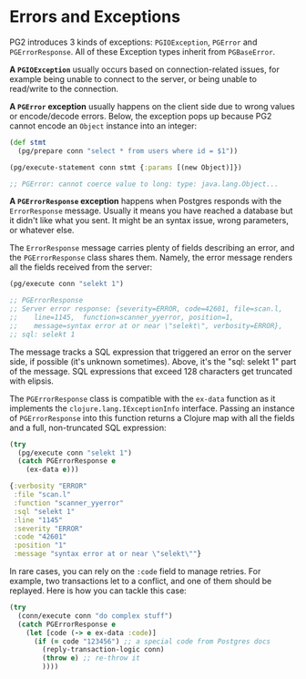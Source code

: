 # Errors and Exceptions

PG2 introduces 3 kinds of exceptions: `PGIOException`, `PGError` and `PGErrorResponse`.
All of these Exception types inherit from `PGBaseError`.

**A `PGIOException`** usually occurs based on connection-related issues, for
example being unable to connect to the server, or being unable to read/write to
the connection.

**A `PGError` exception** usually happens on the client side due to wrong values
or encode/decode errors. Below, the exception pops up because PG2 cannot encode
an `Object` instance into an integer:

~~~clojure
(def stmt
  (pg/prepare conn "select * from users where id = $1"))

(pg/execute-statement conn stmt {:params [(new Object)]})

;; PGError: cannot coerce value to long: type: java.lang.Object...
~~~

**A `PGErrorResponse` exception** happens when Postgres responds with the
`ErrorResponse` message. Usually it means you have reached a database but it
didn't like what you sent. It might be an syntax issue, wrong parameters, or
whatever else.

The `ErrorResponse` message carries plenty of fields describing an error, and
the `PGErrorResponse` class shares them. Namely, the error message renders all
the fields received from the server:

~~~clojure
(pg/execute conn "selekt 1")

;; PGErrorResponse
;; Server error response: {severity=ERROR, code=42601, file=scan.l,
;;    line=1145,  function=scanner_yyerror, position=1,
;;    message=syntax error at or near \"selekt\", verbosity=ERROR},
;; sql: selekt 1
~~~

The message tracks a SQL expression that triggered an error on the server side,
if possible (it's unknown sometimes). Above, it's the "sql: selekt 1" part of
the message. SQL expressions that exceed 128 characters get truncated with
elipsis.

The `PGErrorResponse` class is compatible with the `ex-data` function as it
implements the `clojure.lang.IExceptionInfo` interface. Passing an instance of
`PGErrorResponse` into this function returns a Clojure map with all the fields
and a full, non-truncated SQL expression:

~~~clojure
(try
  (pg/execute conn "selekt 1")
  (catch PGErrorResponse e
    (ex-data e)))

{:verbosity "ERROR"
 :file "scan.l"
 :function "scanner_yyerror"
 :sql "selekt 1"
 :line "1145"
 :severity "ERROR"
 :code "42601"
 :position "1"
 :message "syntax error at or near \"selekt\""}
~~~

In rare cases, you can rely on the `:code` field to manage retries. For example,
two transactions let to a conflict, and one of them should be replayed. Here is
how you can tackle this case:

~~~clojure
(try
  (conn/execute conn "do complex stuff")
  (catch PGErrorResponse e
    (let [code (-> e ex-data :code)]
      (if (= code "123456") ;; a special code from Postgres docs
        (reply-transaction-logic conn)
        (throw e) ;; re-throw it
        ))))
~~~
